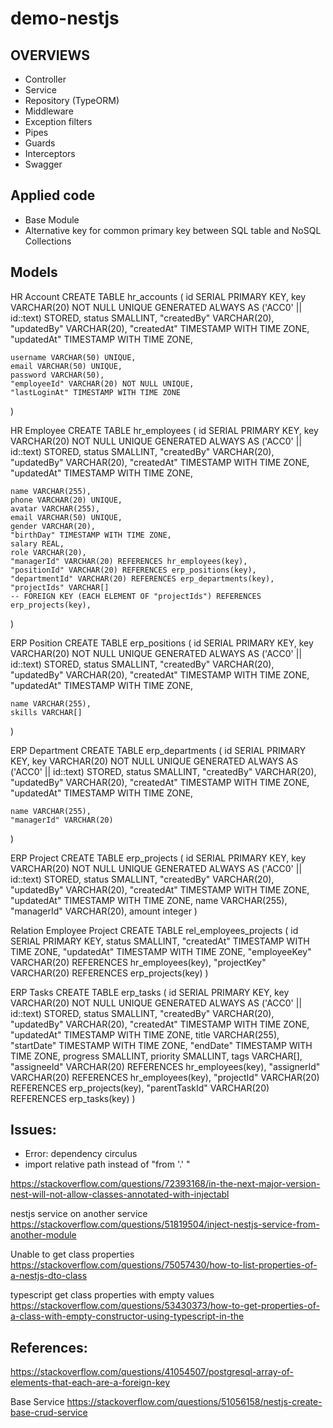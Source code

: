 # demo-nestjs





## OVERVIEWS
+ Controller
+ Service
+ Repository (TypeORM)
+ Middleware 
+ Exception filters
+ Pipes
+ Guards
+ Interceptors
+ Swagger



## Applied code
+ Base Module
+ Alternative key for common primary key between SQL table and NoSQL Collections

## Models
HR Account
CREATE TABLE hr_accounts (
    id SERIAL PRIMARY KEY,
    key VARCHAR(20) NOT NULL UNIQUE GENERATED ALWAYS AS ('ACC0' || id::text) STORED,
    status SMALLINT,
    "createdBy" VARCHAR(20),
    "updatedBy" VARCHAR(20),
    "createdAt" TIMESTAMP WITH TIME ZONE,
    "updatedAt" TIMESTAMP WITH TIME ZONE,

    username VARCHAR(50) UNIQUE,
    email VARCHAR(50) UNIQUE,
    password VARCHAR(50),
    "employeeId" VARCHAR(20) NOT NULL UNIQUE,
    "lastLoginAt" TIMESTAMP WITH TIME ZONE
)

HR Employee
CREATE TABLE hr_employees (
    id SERIAL PRIMARY KEY,
    key VARCHAR(20) NOT NULL UNIQUE GENERATED ALWAYS AS ('ACC0' || id::text) STORED,
    status SMALLINT,
    "createdBy" VARCHAR(20),
    "updatedBy" VARCHAR(20),
    "createdAt" TIMESTAMP WITH TIME ZONE,
    "updatedAt" TIMESTAMP WITH TIME ZONE,

    name VARCHAR(255),
    phone VARCHAR(20) UNIQUE,
    avatar VARCHAR(255),
    email VARCHAR(50) UNIQUE,
    gender VARCHAR(20),
    "birthDay" TIMESTAMP WITH TIME ZONE,
    salary REAL,
    role VARCHAR(20),
    "managerId" VARCHAR(20) REFERENCES hr_employees(key),
    "positionId" VARCHAR(20) REFERENCES erp_positions(key),
    "departmentId" VARCHAR(20) REFERENCES erp_departments(key),
    "projectIds" VARCHAR[]
    -- FOREIGN KEY (EACH ELEMENT OF "projectIds") REFERENCES erp_projects(key),    
)

ERP Position
CREATE TABLE erp_positions (
    id SERIAL PRIMARY KEY,
    key VARCHAR(20) NOT NULL UNIQUE GENERATED ALWAYS AS ('ACC0' || id::text) STORED,
    status SMALLINT,
    "createdBy" VARCHAR(20),
    "updatedBy" VARCHAR(20),
    "createdAt" TIMESTAMP WITH TIME ZONE,
    "updatedAt" TIMESTAMP WITH TIME ZONE,

    name VARCHAR(255),
    skills VARCHAR[]
)

ERP Department
CREATE TABLE erp_departments (
    id SERIAL PRIMARY KEY,
    key VARCHAR(20) NOT NULL UNIQUE GENERATED ALWAYS AS ('ACC0' || id::text) STORED,
    status SMALLINT,
    "createdBy" VARCHAR(20),
    "updatedBy" VARCHAR(20),
    "createdAt" TIMESTAMP WITH TIME ZONE,
    "updatedAt" TIMESTAMP WITH TIME ZONE,

    name VARCHAR(255),
    "managerId" VARCHAR(20)
)

ERP Project
CREATE TABLE erp_projects (
    id SERIAL PRIMARY KEY,
    key VARCHAR(20) NOT NULL UNIQUE GENERATED ALWAYS AS ('ACC0' || id::text) STORED,
    status SMALLINT,
    "createdBy" VARCHAR(20),
    "updatedBy" VARCHAR(20),
    "createdAt" TIMESTAMP WITH TIME ZONE,
    "updatedAt" TIMESTAMP WITH TIME ZONE,
    name VARCHAR(255),
    "managerId" VARCHAR(20),
    amount integer
)

Relation Employee Project
CREATE TABLE rel_employees_projects (
    id SERIAL PRIMARY KEY,
    status SMALLINT,
    "createdAt" TIMESTAMP WITH TIME ZONE,
    "updatedAt" TIMESTAMP WITH TIME ZONE,
    "employeeKey" VARCHAR(20) REFERENCES hr_employees(key), 
    "projectKey" VARCHAR(20) REFERENCES erp_projects(key)
)

ERP Tasks
CREATE TABLE erp_tasks (
    id SERIAL PRIMARY KEY,
    key VARCHAR(20) NOT NULL UNIQUE GENERATED ALWAYS AS ('ACC0' || id::text) STORED,
    status SMALLINT,
    "createdBy" VARCHAR(20),
    "updatedBy" VARCHAR(20),
    "createdAt" TIMESTAMP WITH TIME ZONE,
    "updatedAt" TIMESTAMP WITH TIME ZONE,
    title VARCHAR(255),
    "startDate" TIMESTAMP WITH TIME ZONE,
    "endDate" TIMESTAMP WITH TIME ZONE,
    progress SMALLINT,
    priority SMALLINT,
    tags VARCHAR[],
    "assigneeId" VARCHAR(20) REFERENCES hr_employees(key),
    "assignerId" VARCHAR(20) REFERENCES hr_employees(key),
    "projectId" VARCHAR(20) REFERENCES erp_projects(key),
    "parentTaskId" VARCHAR(20) REFERENCES erp_tasks(key)
)


## Issues:
+ Error: dependency circulus
+ import relative path instead of "from '.' "

https://stackoverflow.com/questions/72393168/in-the-next-major-version-nest-will-not-allow-classes-annotated-with-injectabl


nestjs service on another service
https://stackoverflow.com/questions/51819504/inject-nestjs-service-from-another-module


Unable to get class properties
https://stackoverflow.com/questions/75057430/how-to-list-properties-of-a-nestjs-dto-class


typescript get class properties with empty values
https://stackoverflow.com/questions/53430373/how-to-get-properties-of-a-class-with-empty-constructor-using-typescript-in-the



## References:

https://stackoverflow.com/questions/41054507/postgresql-array-of-elements-that-each-are-a-foreign-key

Base Service
https://stackoverflow.com/questions/51056158/nestjs-create-base-crud-service

